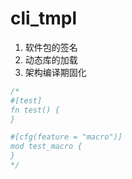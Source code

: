 [‼️]: ✏️README.mdt

# cli_tmpl

1. 软件包的签名
2. 动态库的加载
3. 架构编译期固化

```rust
/*
#[test]
fn test() {
}

#[cfg(feature = "macro")]
mod test_macro {
}
*/
```

